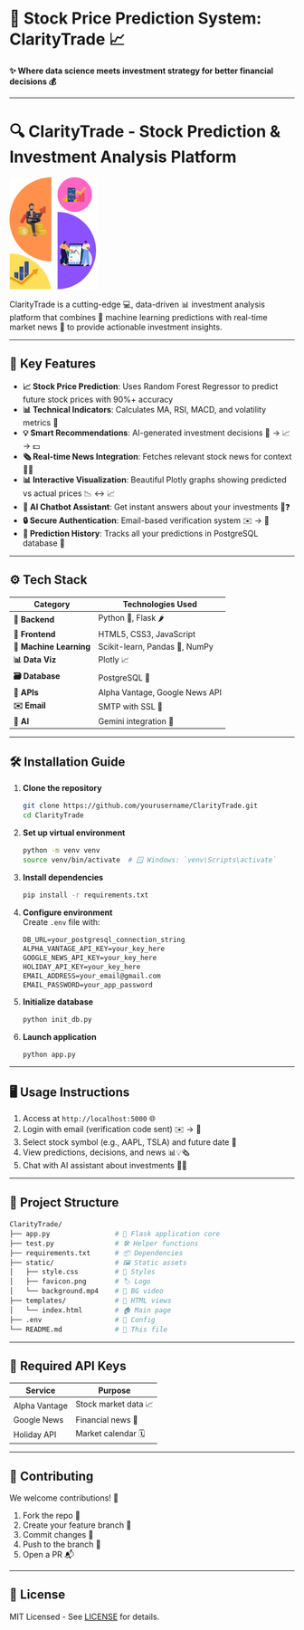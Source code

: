 # 🚀 Stock Price Prediction System: ClarityTrade 📈  
**✨ Where data science meets investment strategy for better financial decisions 💰**  

---

# 🔍 ClarityTrade - Stock Prediction & Investment Analysis Platform  

![ClarityTrade Logo](static/favicon.png)  

ClarityTrade is a cutting-edge 💻, data-driven 📊 investment analysis platform that combines 🤖 machine learning predictions with real-time market news 📰 to provide actionable investment insights.  

---

## 🌟 Key Features  

- **📈 Stock Price Prediction**: Uses Random Forest Regressor to predict future stock prices with 90%+ accuracy  
- **📊 Technical Indicators**: Calculates MA, RSI, MACD, and volatility metrics 🔢  
- **💡 Smart Recommendations**: AI-generated investment decisions 🤖 → 📈 → 💵  
- **🗞️ Real-time News Integration**: Fetches relevant stock news for context 📰🔥  
- **📊 Interactive Visualization**: Beautiful Plotly graphs showing predicted vs actual prices 📉 ↔️ 📈  
- **🤖 AI Chatbot Assistant**: Get instant answers about your investments 💬❓  
- **🔒 Secure Authentication**: Email-based verification system ✉️ → 🔑  
- **📅 Prediction History**: Tracks all your predictions in PostgreSQL database 💾  

---

## ⚙️ Tech Stack  

| Category              | Technologies Used                          |
|-----------------------|-------------------------------------------|
| **🧱 Backend**        | Python 🐍, Flask 🌶️                      |
| **🎨 Frontend**       | HTML5, CSS3, JavaScript                   |
| **🧠 Machine Learning**| Scikit-learn, Pandas 🐼, NumPy            |
| **📊 Data Viz**       | Plotly 📈                                 |
| **🗃️ Database**       | PostgreSQL 🐘                             |
| **🔌 APIs**           | Alpha Vantage, Google News API            |
| **✉️ Email**          | SMTP with SSL 🔐                          |
| **🤖 AI**             | Gemini integration 🧠                     |

---

## 🛠️ Installation Guide  

1. **Clone the repository**  
   ```bash
   git clone https://github.com/yourusername/ClarityTrade.git
   cd ClarityTrade

2. **Set up virtual environment**  
   ```bash
   python -m venv venv
   source venv/bin/activate  # 🪟 Windows: `venv\Scripts\activate`
   ```

3. **Install dependencies**  
   ```bash
   pip install -r requirements.txt
   ```

4. **Configure environment**  
   Create `.env` file with:  
   ```
   DB_URL=your_postgresql_connection_string
   ALPHA_VANTAGE_API_KEY=your_key_here
   GOOGLE_NEWS_API_KEY=your_key_here
   HOLIDAY_API_KEY=your_key_here
   EMAIL_ADDRESS=your_email@gmail.com
   EMAIL_PASSWORD=your_app_password
   ```

5. **Initialize database**  
   ```bash
   python init_db.py
   ```

6. **Launch application**  
   ```bash
   python app.py
   ```

---

## 🖥️ Usage Instructions  

1. Access at `http://localhost:5000` 🌐  
2. Login with email (verification code sent) ✉️ → 🔢  
3. Select stock symbol (e.g., AAPL, TSLA) and future date 📅  
4. View predictions, decisions, and news 📊💡🗞️  
5. Chat with AI assistant about investments 💬🤖  

---

## 📂 Project Structure  

```bash
ClarityTrade/
├── app.py                # 🚀 Flask application core
├── test.py               # 🛠️ Helper functions
├── requirements.txt      # 📦 Dependencies
├── static/               # 🖼️ Static assets
│   ├── style.css         # 🎨 Styles
│   ├── favicon.png       # 🏷️ Logo
│   └── background.mp4    # 🎥 BG video
├── templates/            # 📄 HTML views
│   └── index.html        # 🏠 Main page
├── .env                  # 🔐 Config
└── README.md             # 📖 This file
```

---

## 🔑 Required API Keys  

| Service          | Purpose                  |
|------------------|--------------------------|
| Alpha Vantage    | Stock market data 📈     |
| Google News      | Financial news 📰        |
| Holiday API      | Market calendar 🗓️      |

---

## 🤝 Contributing  

We welcome contributions! 🎉  
1. Fork the repo 🍴  
2. Create your feature branch 🌿  
3. Commit changes 💾  
4. Push to the branch 🚀  
5. Open a PR 📬  

---

## 📜 License  

MIT Licensed - See [LICENSE](LICENSE) for details.  